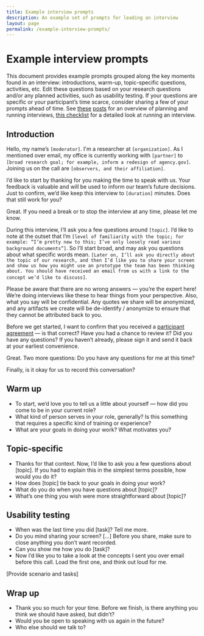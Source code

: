 ```yaml
---
title: Example interview prompts
description: An example set of prompts for leading an interview
layout: page
permalink: /example-interview-prompts/
---
```


<style type="text/css" media="print">
@page {
  margin: 1in;
}
</style>

# Example interview prompts
This document provides example prompts grouped along the key moments found in an interview: introductions, warm-up, topic-specific questions, activities, etc. Edit these questions based on your research questions and/or any planned activities, such as usability testing. If your questions are specific or your participant’s time scarce, consider sharing a few of your prompts ahead of time. See [these](https://18f.gsa.gov/2016/06/20/build-empathy-with-stakeholder-interviews-part-1-preparation/) [posts](https://18f.gsa.gov/2016/07/22/building-empathy-with-stakeholder-interviews-part-2-conversation/) for an overview of planning and running interviews, [this checklist](/interview-checklist) for a detailed look at running an interview.


## Introduction

Hello, my name’s `[moderator]`. I'm a researcher at `[organization]`. As I mentioned over email, my office is currently working with `[partner]` to `[broad research goal; for example, inform a redesign of agency.gov]`. Joining us on the call are `[observers, and their affiliation]`.

I’d like to start by thanking for you making the time to speak with us. Your feedback is valuable and will be used to inform our team’s future decisions. Just to confirm, we’d like keep this interview to `[duration]` minutes. Does that still work for you?

Great. If you need a break or to stop the interview at any time, please let me know.

During this interview, I’ll ask you a few questions around `[topic]`. I’d like to note at the outset that I’m `[level of familiarity with the topic; for example: “I’m pretty new to this; I’ve only loosely read various background documents”]`. So I’ll start broad, and may ask you questions about what specific words mean. `[Later on, I’ll ask you directly about the topic of our research, and then I’d like you to share your screen and show us how you might use an prototype the team has been thinking about. You should have received an email from us with a link to the concept we’d like to discuss]`.

Please be aware that there are no wrong answers — you’re the expert here! We’re doing interviews like these to hear things from your perspective. Also, what you say will be confidential. Any quotes we share will be anonymized, and any artifacts we create will be  de-identify / anonymize to ensure that they cannot be attributed back to you.

Before we get started, I want to confirm that you received a [participant agreement](/participant-agreement) — is that correct? Have you had a chance to review it? Did you have any questions? If you haven’t already, please sign it and send it back at your earliest convenience.

Great. Two more questions: Do you have any questions for me at this time?

Finally, is it okay for us to record this conversation?


## Warm up

- To start, we’d love you to tell us a little about yourself — how did you come to be in your current role?
- What kind of person serves in your role, generally? Is this something that requires a specific kind of training or experience?
- What are your goals in doing your work? What motivates you?


## Topic-specific
- Thanks for that context. Now, I’d like to ask you a few questions about [topic]. If you had to explain this in the simplest terms possible, how would you do it?
- How does [topic] tie back to your goals in doing your work?
- What do you do when you have questions about [topic]?
- What’s one thing you wish were more straightforward about [topic]?


## Usability testing

- When was the last time you did [task]? Tell me more.
- Do you mind sharing your screen? [...] Before you share, make sure to close anything you don’t want recorded.
- Can you show me how you do [task]?
- Now I’d like you to take a look at the concepts I sent you over email before this call. Load the first one, and think out loud for me.

[Provide scenario and tasks]

## Wrap up

- Thank you so much for your time. Before we finish, is there anything you think we should have asked, but didn’t?
- Would you be open to speaking with us again in the future?
- Who else should we talk to?
